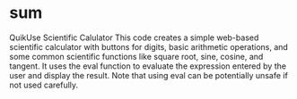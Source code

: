 # sum
QuikUse Scientific Calulator
This code creates a simple web-based scientific calculator with buttons for digits, basic arithmetic operations, and some common scientific functions like square root, sine, cosine, and tangent. It uses the eval function to evaluate the expression entered by the user and display the result. Note that using eval can be potentially unsafe if not used carefully.
